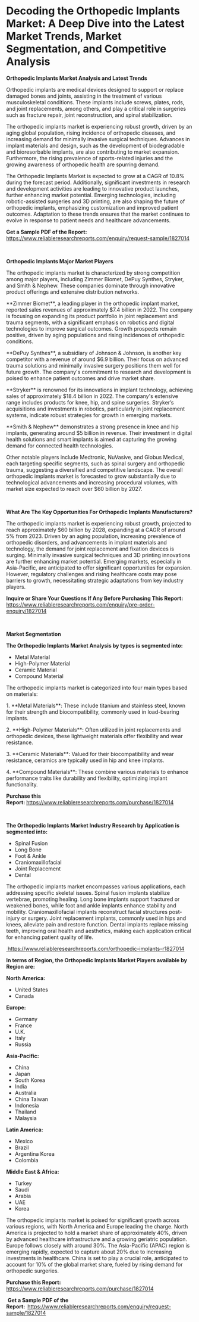<p><h1>Decoding the Orthopedic Implants Market: A Deep Dive into the Latest Market Trends, Market Segmentation, and Competitive Analysis</h1></p><p><strong>Orthopedic Implants Market Analysis and Latest Trends</strong></p>
<p><p>Orthopedic implants are medical devices designed to support or replace damaged bones and joints, assisting in the treatment of various musculoskeletal conditions. These implants include screws, plates, rods, and joint replacements, among others, and play a critical role in surgeries such as fracture repair, joint reconstruction, and spinal stabilization.</p><p>The orthopedic implants market is experiencing robust growth, driven by an aging global population, rising incidence of orthopedic diseases, and increasing demand for minimally invasive surgical techniques. Advances in implant materials and design, such as the development of biodegradable and bioresorbable implants, are also contributing to market expansion. Furthermore, the rising prevalence of sports-related injuries and the growing awareness of orthopedic health are spurring demand.</p><p>The Orthopedic Implants Market is expected to grow at a CAGR of 10.8% during the forecast period. Additionally, significant investments in research and development activities are leading to innovative product launches, further enhancing market potential. Emerging technologies, including robotic-assisted surgeries and 3D printing, are also shaping the future of orthopedic implants, emphasizing customization and improved patient outcomes. Adaptation to these trends ensures that the market continues to evolve in response to patient needs and healthcare advancements.</p></p>
<p><strong>Get a Sample PDF of the Report:&nbsp;</strong> <a href="https://www.reliableresearchreports.com/enquiry/request-sample/1827014?utm_campaign=13&utm_medium=2&utm_source=Github&utm_content=ia&utm_term=13042025&utm_id=orthopedic-implants">https://www.reliableresearchreports.com/enquiry/request-sample/1827014</a></p>
<p>&nbsp;</p>
<p><strong>Orthopedic Implants Major Market Players</strong></p>
<p><p>The orthopedic implants market is characterized by strong competition among major players, including Zimmer Biomet, DePuy Synthes, Stryker, and Smith & Nephew. These companies dominate through innovative product offerings and extensive distribution networks.</p><p>**Zimmer Biomet**, a leading player in the orthopedic implant market, reported sales revenues of approximately $7.4 billion in 2022. The company is focusing on expanding its product portfolio in joint replacement and trauma segments, with a significant emphasis on robotics and digital technologies to improve surgical outcomes. Growth prospects remain positive, driven by aging populations and rising incidences of orthopedic conditions.</p><p>**DePuy Synthes**, a subsidiary of Johnson & Johnson, is another key competitor with a revenue of around $6.9 billion. Their focus on advanced trauma solutions and minimally invasive surgery positions them well for future growth. The company's commitment to research and development is poised to enhance patient outcomes and drive market share.</p><p>**Stryker** is renowned for its innovations in implant technology, achieving sales of approximately $18.4 billion in 2022. The company's extensive range includes products for knee, hip, and spine surgeries. Stryker’s acquisitions and investments in robotics, particularly in joint replacement systems, indicate robust strategies for growth in emerging markets.</p><p>**Smith & Nephew** demonstrates a strong presence in knee and hip implants, generating around $5 billion in revenue. Their investment in digital health solutions and smart implants is aimed at capturing the growing demand for connected health technologies.</p><p>Other notable players include Medtronic, NuVasive, and Globus Medical, each targeting specific segments, such as spinal surgery and orthopedic trauma, suggesting a diversified and competitive landscape. The overall orthopedic implants market is forecasted to grow substantially due to technological advancements and increasing procedural volumes, with market size expected to reach over $60 billion by 2027.</p></p>
<p>&nbsp;</p>
<p><strong>What Are The Key Opportunities For Orthopedic Implants Manufacturers?</strong></p>
<p><p>The orthopedic implants market is experiencing robust growth, projected to reach approximately $60 billion by 2028, expanding at a CAGR of around 5% from 2023. Driven by an aging population, increasing prevalence of orthopedic disorders, and advancements in implant materials and technology, the demand for joint replacement and fixation devices is surging. Minimally invasive surgical techniques and 3D printing innovations are further enhancing market potential. Emerging markets, especially in Asia-Pacific, are anticipated to offer significant opportunities for expansion. However, regulatory challenges and rising healthcare costs may pose barriers to growth, necessitating strategic adaptations from key industry players.</p></p>
<p><strong>Inquire or Share Your Questions If Any Before Purchasing This Report:</strong> <a href="https://www.reliableresearchreports.com/enquiry/pre-order-enquiry/1827014?utm_campaign=13&utm_medium=2&utm_source=Github&utm_content=ia&utm_term=13042025&utm_id=orthopedic-implants">https://www.reliableresearchreports.com/enquiry/pre-order-enquiry/1827014</a></p>
<p>&nbsp;</p>
<p><strong>Market Segmentation</strong></p>
<p><strong>The Orthopedic Implants Market Analysis by types is segmented into:</strong></p>
<p><ul><li>Metal Material</li><li>High-Polymer Material</li><li>Ceramic Material</li><li>Compound Material</li></ul></p>
<p><p>The orthopedic implants market is categorized into four main types based on materials: </p><p>1. **Metal Materials**: These include titanium and stainless steel, known for their strength and biocompatibility, commonly used in load-bearing implants.</p><p>2. **High-Polymer Materials**: Often utilized in joint replacements and orthopedic devices, these lightweight materials offer flexibility and wear resistance.</p><p>3. **Ceramic Materials**: Valued for their biocompatibility and wear resistance, ceramics are typically used in hip and knee implants.</p><p>4. **Compound Materials**: These combine various materials to enhance performance traits like durability and flexibility, optimizing implant functionality.</p></p>
<p><strong>Purchase this Report:&nbsp;</strong><a href="https://www.reliableresearchreports.com/purchase/1827014?utm_campaign=13&utm_medium=2&utm_source=Github&utm_content=ia&utm_term=13042025&utm_id=orthopedic-implants">https://www.reliableresearchreports.com/purchase/1827014</a></p>
<p>&nbsp;</p>
<p><strong>The Orthopedic Implants Market Industry Research by Application is segmented into:</strong></p>
<p><ul><li>Spinal Fusion</li><li>Long Bone</li><li>Foot & Ankle</li><li>Craniomaxillofacial</li><li>Joint Replacement</li><li>Dental</li></ul></p>
<p><p>The orthopedic implants market encompasses various applications, each addressing specific skeletal issues. Spinal fusion implants stabilize vertebrae, promoting healing. Long bone implants support fractured or weakened bones, while foot and ankle implants enhance stability and mobility. Craniomaxillofacial implants reconstruct facial structures post-injury or surgery. Joint replacement implants, commonly used in hips and knees, alleviate pain and restore function. Dental implants replace missing teeth, improving oral health and aesthetics, making each application critical for enhancing patient quality of life.</p></p>
<p><a href="https://www.reliableresearchreports.com/orthopedic-implants-r1827014?utm_campaign=13&utm_medium=2&utm_source=Github&utm_content=ia&utm_term=13042025&utm_id=orthopedic-implants">&nbsp;https://www.reliableresearchreports.com/orthopedic-implants-r1827014</a></p>
<p><strong>In terms of Region, the Orthopedic Implants Market Players available by Region are:</strong></p>
<p>
    <p> <strong> North America: </strong>
        <ul>
            <li>United States</li>
            <li>Canada</li>
        </ul>
        </p> 
    <p> <strong> Europe: </strong>
        <ul>
            <li>Germany</li>
            <li>France</li>
            <li>U.K.</li>
            <li>Italy</li>
            <li>Russia</li>
        </ul>
        </p> 
    <p> <strong> Asia-Pacific: </strong>
        <ul>
            <li>China</li>
            <li>Japan</li>
            <li>South Korea</li>
            <li>India</li>
            <li>Australia</li>
            <li>China Taiwan</li>
            <li>Indonesia</li>
            <li>Thailand</li>
            <li>Malaysia</li>
        </ul>
        </p> 
    <p> <strong> Latin America: </strong>
        <ul>
            <li>Mexico</li>
            <li>Brazil</li>
            <li>Argentina Korea</li>
            <li>Colombia</li>
        </ul>
        </p> 
    <p> <strong> Middle East & Africa: </strong>
        <ul>
            <li>Turkey</li>
            <li>Saudi</li>
            <li>Arabia</li>
            <li>UAE</li>
            <li>Korea</li>
        </ul>
    </p>
    </p>
<p><p>The orthopedic implants market is poised for significant growth across various regions, with North America and Europe leading the charge. North America is projected to hold a market share of approximately 40%, driven by advanced healthcare infrastructure and a growing geriatric population. Europe follows closely with around 30%. The Asia-Pacific (APAC) region is emerging rapidly, expected to capture about 20% due to increasing investments in healthcare. China is set to play a crucial role, anticipated to account for 10% of the global market share, fueled by rising demand for orthopedic surgeries.</p></p>
<p><strong>Purchase this Report: </strong><a href="https://www.reliableresearchreports.com/purchase/1827014?utm_campaign=13&utm_medium=2&utm_source=Github&utm_content=ia&utm_term=13042025&utm_id=orthopedic-implants">https://www.reliableresearchreports.com/purchase/1827014</a></p>
<p>&nbsp;<strong>Get a Sample PDF of the Report:&nbsp;&nbsp;</strong><a href="https://www.reliableresearchreports.com/enquiry/request-sample/1827014?utm_campaign=13&utm_medium=2&utm_source=Github&utm_content=ia&utm_term=13042025&utm_id=orthopedic-implants">https://www.reliableresearchreports.com/enquiry/request-sample/1827014</a></p>
<p><strong></strong></p>
<p><p></p><p></p><p></p></p>